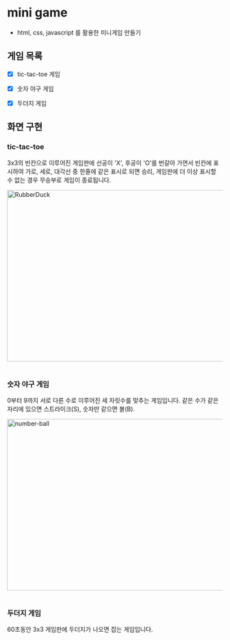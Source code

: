 # mini game

* html, css, javascript 를 활용한 미니게임 만들기


## 게임 목록  

* [x] tic-tac-toe 게임
        
* [x] 숫자 야구 게임
      
* [x] 두더지 게임


## 화면 구현

### tic-tac-toe
3x3의 빈칸으로 이루어진 게임판에 선공이 'X', 후공이 'O'를 번갈아 가면서 빈칸에 표시하여 가로, 세로, 대각선 중 한줄에 같은 표시로 되면 승리, 게임판에 더 이상 표시할 수 없는 경우 무승부로 게임이 종료됩니다. 

<img src="https://github.com/yejz0715/mini_game/assets/86754632/dae4ed97-e637-4785-8426-a33c555c0158" width="650px" height="400px" title="px(픽셀) 크기 설정" alt="RubberDuck"></img>
<br/><br/>

### 숫자 야구 게임
0부터 9까지 서로 다른 수로 이루어진 세 자릿수를 맞추는 게임입니다. 같은 수가 같은 자리에 있으면 스트라이크(S), 숫자만 같으면 볼(B).

<img src="https://github.com/yejz0715/mini_game/assets/86754632/9ce006a2-bdbd-4470-bdbe-fef221cc16f7" width="650px" height="400px" alt="number-ball"></img>
<br/><br/>

### 두더지 게임
60초동안 3x3 게임판에 두더지가 나오면 잡는 게임입니다. 

<br/><br/>

